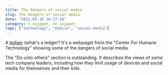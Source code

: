 ```yaml
---
title: The dangers of social media
slug: the-dangers-of-social-media
date: "2021-09-16 10:37:28"
category: t.snippet, nt.snippet
tags: ["technology", "mobile", "social-media"]
---
```


A [ledger](https://ledger.humanetech.com/) (what's a ledger? It's a webpage)
from the "Center For Humane Technology" showing some of the dangers of social
media.

The "Do unto others" section is outstanding. It describes the views of some tech
company leaders, including how they limit usage of devices and social media for
themselves and their kids.
